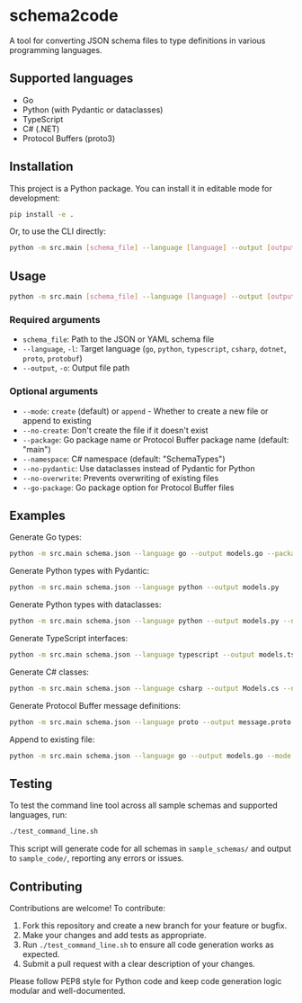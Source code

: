 
# schema2code

A tool for converting JSON schema files to type definitions in various programming languages.

## Supported languages

- Go
- Python (with Pydantic or dataclasses)
- TypeScript
- C# (.NET)
- Protocol Buffers (proto3)

## Installation

This project is a Python package. You can install it in editable mode for development:

```bash
pip install -e .
```

Or, to use the CLI directly:

```bash
python -m src.main [schema_file] --language [language] --output [output_file] [options]
```

## Usage

```bash
python -m src.main [schema_file] --language [language] --output [output_file] [options]
```

### Required arguments

- `schema_file`: Path to the JSON or YAML schema file
- `--language`, `-l`: Target language (`go`, `python`, `typescript`, `csharp`, `dotnet`, `proto`, `protobuf`)
- `--output`, `-o`: Output file path

### Optional arguments

- `--mode`: `create` (default) or `append` - Whether to create a new file or append to existing
- `--no-create`: Don't create the file if it doesn't exist
- `--package`: Go package name or Protocol Buffer package name (default: "main")
- `--namespace`: C# namespace (default: "SchemaTypes")
- `--no-pydantic`: Use dataclasses instead of Pydantic for Python
- `--no-overwrite`: Prevents overwriting of existing files
- `--go-package`: Go package option for Protocol Buffer files

## Examples

Generate Go types:

```bash
python -m src.main schema.json --language go --output models.go --package models
```

Generate Python types with Pydantic:

```bash
python -m src.main schema.json --language python --output models.py
```

Generate Python types with dataclasses:

```bash
python -m src.main schema.json --language python --output models.py --no-pydantic
```

Generate TypeScript interfaces:

```bash
python -m src.main schema.json --language typescript --output models.ts
```

Generate C# classes:

```bash
python -m src.main schema.json --language csharp --output Models.cs --namespace MyApp.Models
```

Generate Protocol Buffer message definitions:

```bash
python -m src.main schema.json --language proto --output message.proto --package mypackage --go-package "example/mypackage"
```

Append to existing file:

```bash
python -m src.main schema.json --language go --output models.go --mode append
```

## Testing

To test the command line tool across all sample schemas and supported languages, run:

```bash
./test_command_line.sh
```

This script will generate code for all schemas in `sample_schemas/` and output to `sample_code/`, reporting any errors or issues.

## Contributing

Contributions are welcome! To contribute:

1. Fork this repository and create a new branch for your feature or bugfix.
2. Make your changes and add tests as appropriate.
3. Run `./test_command_line.sh` to ensure all code generation works as expected.
4. Submit a pull request with a clear description of your changes.

Please follow PEP8 style for Python code and keep code generation logic modular and well-documented.
